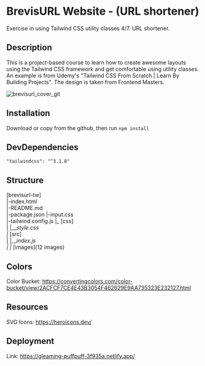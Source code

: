 # BrevisURL Website - (URL shortener)
Exercise in using Tailwind CSS utility classes 4/7. URL shortener.

## Description
This is a project-based course to learn how to create awesome layouts using the Tailwind CSS framework and get comfortable using utility classes. An example is from Udemy's "Tailwind CSS From Scratch | Learn By Building Projects". The design is taken from Frontend Masters.

![brevisurl_cover_git](https://user-images.githubusercontent.com/90348779/190372075-8597adb3-5637-4cd8-b3d0-081a5b45c904.png)

## Installation

Download or copy from the github, then run `npm install`

## DevDependencies 

    "tailwindcss": "^3.1.8"

## Structure 

[brevisurl-tw]  
  |-index.html  
  |-README.md  
  |-package.json 
  |-input.css  
  |-tailwind.config.js 
  |_ [css]  
  |   |___style.css  
  |_ [src]  
  |   |___index.js  
  | 
  |_ [images](12 images)  

## Colors

Color Bucket: https://convertingcolors.com/color-bucket/view/2ACFCF7CE4E43B3054F462629E9AA735323E232127.html

## Resources

SVG Icons: https://heroicons.dev/
  
## Deployment

Link: https://gleaming-puffpuff-3f935a.netlify.app/
